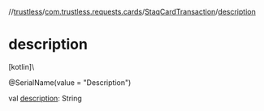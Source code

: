 //[trustless](../../../index.md)/[com.trustless.requests.cards](../index.md)/[StaqCardTransaction](index.md)/[description](description.md)

# description

[kotlin]\

@SerialName(value = &quot;Description&quot;)

val [description](description.md): String
